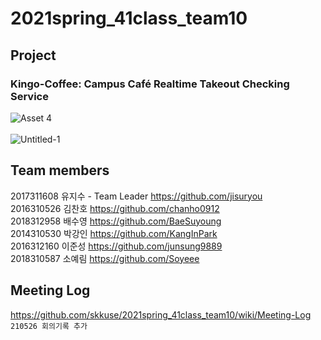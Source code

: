 # 2021spring_41class_team10

## Project
### Kingo-Coffee: Campus Café Realtime Takeout Checking Service
![Asset 4](https://user-images.githubusercontent.com/38908158/113548476-8fc86580-962a-11eb-8d29-e2f76784cc4a.png)
<br><br>
![Untitled-1](https://user-images.githubusercontent.com/38908158/119701907-d51d4c80-be8f-11eb-8f5f-4a2065e5997c.png)


## Team members
2017311608 유지수 - Team Leader https://github.com/jisuryou<br>
2016310526 김찬호 https://github.com/chanho0912<br>
2018312958 배수영 https://github.com/BaeSuyoung<br>
2014310530 박강인 https://github.com/KangInPark<br>
2016312160 이준성 https://github.com/junsung9889<br>
2018310587 소예림 https://github.com/Soyeee<br>

## Meeting Log
https://github.com/skkuse/2021spring_41class_team10/wiki/Meeting-Log `210526 회의기록 추가`
